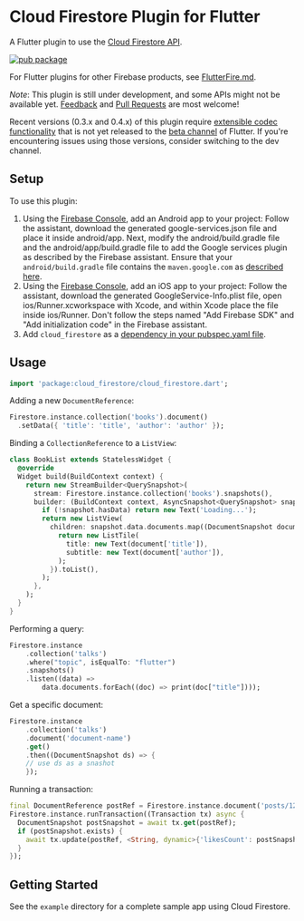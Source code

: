 # Cloud Firestore Plugin for Flutter

A Flutter plugin to use the [Cloud Firestore API](https://firebase.google.com/docs/firestore/).

[![pub package](https://img.shields.io/pub/v/cloud_firestore.svg)](https://pub.dartlang.org/packages/cloud_firestore)

For Flutter plugins for other Firebase products, see [FlutterFire.md](https://github.com/flutter/plugins/blob/master/FlutterFire.md).

*Note*: This plugin is still under development, and some APIs might not be available yet. [Feedback](https://github.com/flutter/flutter/issues) and [Pull Requests](https://github.com/flutter/plugins/pulls) are most welcome!

Recent versions (0.3.x and 0.4.x) of this plugin require [extensible codec functionality](https://github.com/flutter/flutter/pull/15414) that is not yet released to the [beta channel](https://github.com/flutter/flutter/wiki/Flutter-build-release-channels) of Flutter. If you're encountering issues using those versions, consider switching to the dev channel.

## Setup

To use this plugin:

1. Using the [Firebase Console](http://console.firebase.google.com/), add an Android app to your project:
Follow the assistant, download the generated google-services.json file and place it inside android/app. Next,
modify the android/build.gradle file and the android/app/build.gradle file to add the Google services plugin
as described by the Firebase assistant. Ensure that your `android/build.gradle` file contains the
`maven.google.com` as [described here](https://firebase.google.com/docs/android/setup#add_the_sdk).
1. Using the [Firebase Console](http://console.firebase.google.com/), add an iOS app to your project:
Follow the assistant, download the generated GoogleService-Info.plist file, open ios/Runner.xcworkspace
with Xcode, and within Xcode place the file inside ios/Runner. Don't follow the steps named
"Add Firebase SDK" and "Add initialization code" in the Firebase assistant.
1. Add `cloud_firestore` as a [dependency in your pubspec.yaml file](https://flutter.io/platform-plugins/).

## Usage

```dart
import 'package:cloud_firestore/cloud_firestore.dart';
```

Adding a new `DocumentReference`:

```dart
Firestore.instance.collection('books').document()
  .setData({ 'title': 'title', 'author': 'author' });
```

Binding a `CollectionReference` to a `ListView`:

```dart
class BookList extends StatelessWidget {
  @override
  Widget build(BuildContext context) {
    return new StreamBuilder<QuerySnapshot>(
      stream: Firestore.instance.collection('books').snapshots(),
      builder: (BuildContext context, AsyncSnapshot<QuerySnapshot> snapshot) {
        if (!snapshot.hasData) return new Text('Loading...');
        return new ListView(
          children: snapshot.data.documents.map((DocumentSnapshot document) {
            return new ListTile(
              title: new Text(document['title']),
              subtitle: new Text(document['author']),
            );
          }).toList(),
        );
      },
    );
  }
}
```

Performing a query:
```dart
Firestore.instance
    .collection('talks')
    .where("topic", isEqualTo: "flutter")
    .snapshots()
    .listen((data) =>
        data.documents.forEach((doc) => print(doc["title"])));
```

Get a specific document:

```dart
Firestore.instance
    .collection('talks')
    .document('document-name')
    .get()
    .then((DocumentSnapshot ds) => {
    // use ds as a snashot
    });
```

Running a transaction:

```dart
final DocumentReference postRef = Firestore.instance.document('posts/123');
Firestore.instance.runTransaction((Transaction tx) async {
  DocumentSnapshot postSnapshot = await tx.get(postRef);
  if (postSnapshot.exists) {
    await tx.update(postRef, <String, dynamic>{'likesCount': postSnapshot.data['likesCount'] + 1});
  }
});
```

## Getting Started

See the `example` directory for a complete sample app using Cloud Firestore.
